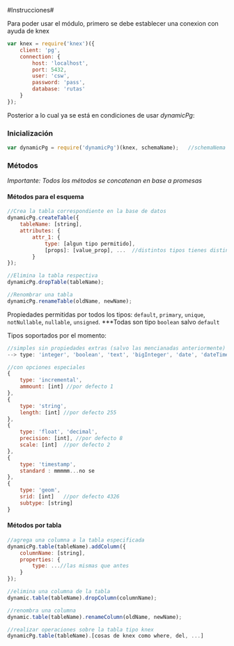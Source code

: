 #Instrucciones#

Para poder usar el módulo, primero se debe establecer una conexion con ayuda de knex
```javascript
var knex = require('knex')({
    client: 'pg',
    connection: {
        host: 'localhost',
        port: 5432,
        user: 'csw',
        password: 'pass',
        database: 'rutas'
    }
});
```

Posterior a lo cual ya se está en condiciones de usar *dynamicPg*:

### Inicialización ###
```javascript
var dynamicPg = require('dynamicPg')(knex, schemaName);   //schemaNema -> nombre del esquema a usar
```

### Métodos ###
*Importante: Todos los métodos se concatenan en base a promesas*
#### Métodos para el esquema ####
```javascript
//Crea la tabla correspondiente en la base de datos
dynamicPg.createTable({
    tableName: [string],
    attributes: {
        attr_1: {
            type: [algun tipo permitido],
            [props]: [value_prop], ...  //distintos tipos tienes distintas propiedades
        }
});

//Elimina la tabla respectiva
dynamicPg.dropTable(tableName);

//Renombrar una tabla
dynamicPg.renameTable(oldName, newName);
```

Propiedades permitidas por todos los tipos: `default`, `primary`, `unique`, `notNullable`, `nullable`, `unsigned`.
***Todas son tipo `boolean` salvo `default`

Tipos soportados por el momento:
```javascript
//simples sin propiedades extras (salvo las mencianadas anteriormente)
--> type: 'integer', 'boolean', 'text', 'bigInteger', 'date', 'dateTime', 'time', 'timestamps'

//con opciones especiales
{
    type: 'incremental',
    ammount: [int] //por defecto 1
},
{
    type: 'string',
    length: [int] //por defecto 255
},
{
    type: 'float', 'decimal',
    precision: [int], //por defecto 8
    scale: [int]  //por defecto 2
},
{
    type: 'timestamp',
    standard : mmmmm...no se
},
{
    type: 'geom',
    srid: [int]   //por defecto 4326
    subtype: [string]
}
```

#### Métodos por tabla ####
```javascript
//agrega una columna a la tabla especificada
dynamicPg.table(tableName).addColumn({
    columnName: [string],
    properties: {
        type: ...//las mismas que antes
    }
});

//elimina una columna de la tabla
dynamic.table(tableName).dropColumn(columnName);

//renombra una columna
dynamic.table(tableName).renameColumn(oldName, newName);

//realizar operaciones sobre la tabla tipo knex
dynamicPg.table(tableName).[cosas de knex como where, del, ...]
```